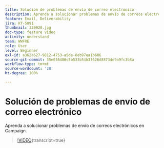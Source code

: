 ```yaml
---
title: Solución de problemas de envío de correo electrónico
description: Aprenda a solucionar problemas de envío de correos electrónicos en Campaign.
feature: Email, Deliverability
jira: KT-5091
thumbnail: 329920.jpg
doc-type: feature video
activity: understand
team: WWFRE
role: User
level: Beginner
exl-id: a362a627-9812-4753-a5de-8eb97ea1b606
source-git-commit: 35e036486c5b533b54b3f626d88734e9a9fc3b8a
workflow-type: tm+mt
source-wordcount: '28'
ht-degree: 100%

---
```


# Solución de problemas de envío de correo electrónico

Aprenda a solucionar problemas de envío de correos electrónicos en Campaign.

>[!VIDEO](https://video.tv.adobe.com/v/343087?quality=12&learn=on&captions=spa){transcript=true}
